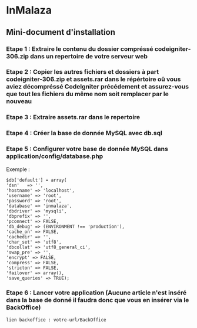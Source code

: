 # InMalaza
## Mini-document d'installation
### Etape 1 : Extraire le contenu du dossier compréssé codeigniter-306.zip dans un repertoire de votre serveur web
### Etape 2 : Copier les autres fichiers et dossiers à part codeigniter-306.zip et assets.rar dans le répértoire oû vous aviez décompréssé CodeIgniter précédement et assurez-vous que tout les fichiers du même nom soit remplacer par le nouveau
### Etape 3 : Extraire assets.rar dans le repertoire
### Etape 4 : Créer la base de donnée MySQL avec db.sql
### Etape 5 : Configurer votre base de donnée MySQL dans application/config/database.php 
  Exemple : 
  
    $db['default'] = array(
	'dsn'	=> '',
	'hostname' => 'localhost',
	'username' => 'root',
	'password' => 'root',
	'database' => 'inmalaza',
	'dbdriver' => 'mysqli',
	'dbprefix' => '',
	'pconnect' => FALSE,
	'db_debug' => (ENVIRONMENT !== 'production'),
	'cache_on' => FALSE,
	'cachedir' => '',
	'char_set' => 'utf8',
	'dbcollat' => 'utf8_general_ci',
	'swap_pre' => '',
	'encrypt' => FALSE,
	'compress' => FALSE,
	'stricton' => FALSE,
	'failover' => array(),
	'save_queries' => TRUE);
  ### Etape 6 : Lancer votre application (Aucune article n'est inséré dans la base de donné il faudra donc que vous en insérer via le BackOffice)
  
    lien backoffice : votre-url/BackOffice
